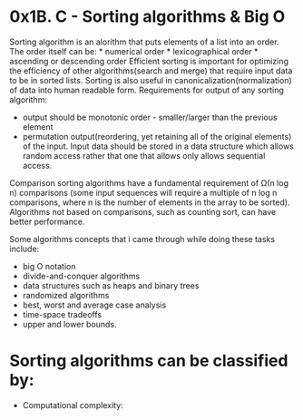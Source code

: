 # 0x1B. C - Sorting algorithms & Big O
Sorting algorithm is an alorithm that puts elements of a list into an order.
The order itself can be:
	* numerical order
	* lexicographical order
	* ascending or descending order
Efficient sorting is important for optimizing the efficiency of other algorithms(search and merge) that require input data to be in sorted lists.
Sorting is also useful in canonicalization(normalization) of data into human readable form.
Requirements for output of any sorting algorithm:
 * output should be monotonic order - smaller/larger than the previous element
 * permutation output(reordering, yet retaining all of the original elements) of the input.
Input data should be stored in a data structure which allows random access rather that one that allows only allows sequential access.

Comparison sorting algorithms have a fundamental requirement of Ω(n log n) comparisons (some input sequences will require a multiple of n log n comparisons, where n is the number of elements in the array to be sorted). Algorithms not based on comparisons, such as counting sort, can have better performance.

Some algorithms concepts that i came through while doing these tasks include:
* big O notation
* divide-and-conquer algorithms
* data structures such as heaps and binary trees
* randomized algorithms
* best, worst and average case analysis
* time-space tradeoffs
* upper and lower bounds.
# Sorting algorithms can be classified by:
* Computational complexity:
	
